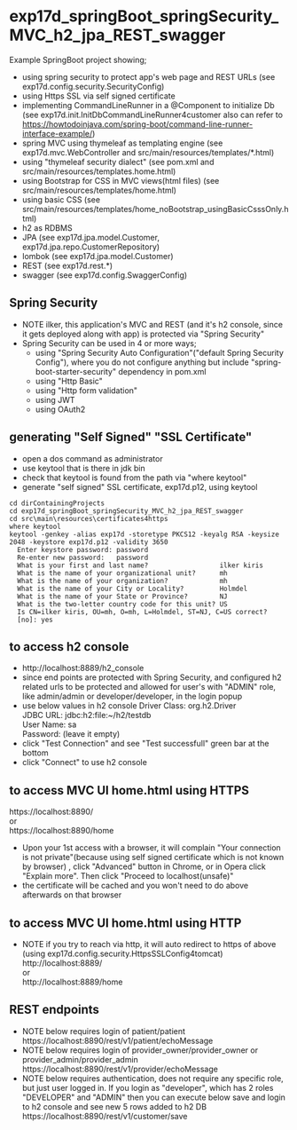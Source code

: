 # exp17d_springBoot_springSecurity_MVC_h2_jpa_REST_swagger
Example SpringBoot project showing;
- using spring security to protect app's web page and REST URLs (see exp17d.config.security.SecurityConfig)
- using Https SSL via self signed certificate
- implementing CommandLineRunner in a @Component to initialize Db (see exp17d.init.InitDbCommandLineRunner4customer 
  also can refer to https://howtodoinjava.com/spring-boot/command-line-runner-interface-example/)
- spring MVC using thymeleaf as templating engine (see exp17d.mvc.WebController and 
  src/main/resources/templates/*.html)
- using "thymeleaf security dialect" (see pom.xml and src/main/resources/templates.home.html)
- using Bootstrap for CSS in MVC views(html files) (see src/main/resources/templates/home.html)
- using basic CSS (see src/main/resources/templates/home_noBootstrap_usingBasicCsssOnly.html)
- h2 as RDBMS
- JPA (see exp17d.jpa.model.Customer, exp17d.jpa.repo.CustomerRepository)
- lombok (see exp17d.jpa.model.Customer)
- REST (see exp17d.rest.*)
- swagger (see exp17d.config.SwaggerConfig)

## Spring Security
- NOTE ilker, this application's MVC and REST (and it's h2 console, since it gets deployed along 
with app) is protected via "Spring Security"
- Spring Security can be used in 4 or more ways;
  - using "Spring Security Auto Configuration"("default Spring Security Config"), where you 
    do not configure anything but include "spring-boot-starter-security" dependency 
    in pom.xml
  - using "Http Basic"
  - using "Http form validation"
  - using JWT
  - using OAuth2

## generating "Self Signed" "SSL Certificate"
- open a dos command as administrator
- use keytool that is there in jdk bin
- check that keytool is found from the path via "where keytool"
- generate "self signed" SSL certificate, exp17d.p12, using keytool
```dos
cd dirContainingProjects
cd exp17d_springBoot_springSecurity_MVC_h2_jpa_REST_swagger
cd src\main\resources\certificates4https
where keytool
keytool -genkey -alias exp17d -storetype PKCS12 -keyalg RSA -keysize 2048 -keystore exp17d.p12 -validity 3650
  Enter keystore password: password
  Re-enter new password:   password
  What is your first and last name?                  ilker kiris
  What is the name of your organizational unit?      mh
  What is the name of your organization?             mh
  What is the name of your City or Locality?         Holmdel
  What is the name of your State or Province?        NJ
  What is the two-letter country code for this unit? US
  Is CN=ilker kiris, OU=mh, O=mh, L=Holmdel, ST=NJ, C=US correct?
  [no]: yes
```


## to access h2 console
- http://localhost:8889/h2_console
- since end points are protected with Spring Security, and configured h2 related urls 
  to be protected and allowed for user's with "ADMIN" role, like admin/admin or 
  developer/developer, in the login popup
- use below values in h2 console
Driver Class: org.h2.Driver                <br>
JDBC URL:     jdbc:h2:file:~/h2/testdb     <br>
User Name:    sa                           <br>
Password:             (leave it empty)     <br>
- click "Test Connection" and see "Test successfull" green bar at the bottom
- click "Connect" to use h2 console

## to access MVC UI home.html using HTTPS
https://localhost:8890/
<br> or <br>
https://localhost:8890/home
<br>
- Upon your 1st access with a browser, it will complain "Your connection is not private"(because using self signed certificate 
which is not known by browser) , click "Advanced" button in Chrome, or in Opera click "Explain more". Then click "Proceed to localhost(unsafe)" 
- the certificate will be cached and you won't need to do above afterwards on that browser 

## to access MVC UI home.html using HTTP
- NOTE if you try to reach via http, it will auto redirect to https of above (using 
  exp17d.config.security.HttpsSSLConfig4tomcat)
http://localhost:8889/
<br> or <br>
http://localhost:8889/home

## REST endpoints
- NOTE below requires login of patient/patient
  <br>
https://localhost:8890/rest/v1/patient/echoMessage
- NOTE below requires login of provider_owner/provider_owner  or provider_admin/provider_admin 
  <br>
https://localhost:8890/rest/v1/provider/echoMessage
- NOTE below requires authentication, does not require any specific role, but just user 
  logged in. If you login as "developer", which has 2 roles "DEVELOPER" and "ADMIN" 
  then you can execute below save and login to h2 console and see new 5 rows added to 
  h2 DB 
  <br>
https://localhost:8890/rest/v1/customer/save

